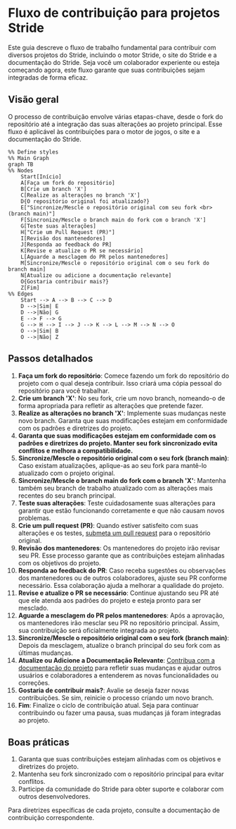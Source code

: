 # Fluxo de contribuição para projetos Stride

Este guia descreve o fluxo de trabalho fundamental para contribuir com diversos projetos do Stride, incluindo o motor Stride, o site do Stride e a documentação do Stride. Seja você um colaborador experiente ou esteja começando agora, este fluxo garante que suas contribuições sejam integradas de forma eficaz.

## Visão geral

O processo de contribuição envolve várias etapas-chave, desde o fork do repositório até a integração das suas alterações ao projeto principal. Esse fluxo é aplicável às contribuições para o motor de jogos, o site e a documentação do Stride.

``` mermaid
%% Define styles
%% Main Graph
graph TB
%% Nodes
    Start[Início]
    A[Faça um fork do repositório]
    B[Crie um branch 'X']
    C[Realize as alterações no branch 'X']
    D{O repositório original foi atualizado?}
    E["Sincronize/Mescle o repositório original com seu fork <br>(branch main)"]
    F[Sincronize/Mescle o branch main do fork com o branch 'X']
    G[Teste suas alterações]
    H["Crie um Pull Request (PR)"]
    I[Revisão dos mantenedores]
    J[Responda ao feedback do PR]
    K[Revise e atualize o PR se necessário]
    L[Aguarde a mesclagem do PR pelos mantenedores]
    M[Sincronize/Mescle o repositório original com o seu fork do branch main]
    N[Atualize ou adicione a documentação relevante]
    O{Gostaria contribuir mais?}
    Z[Fim]
%% Edges
    Start --> A --> B --> C --> D
    D -->|Sim| E
    D -->|Não| G
    E --> F --> G
    G --> H --> I --> J --> K --> L --> M --> N --> O
    O -->|Sim| B
    O -->|Não| Z
```

## Passos detalhados

1. **Faça um fork do repositório**: Comece fazendo um fork do repositório do projeto com o qual deseja contribuir. Isso criará uma cópia pessoal do repositório para você trabalhar.
1. **Crie um branch 'X'**: No seu fork, crie um novo branch, nomeando-o de forma apropriada para refletir as alterações que pretende fazer.
1. **Realize as alterações no branch 'X'**: Implemente suas mudanças neste novo branch. Garanta que suas modificações estejam em conformidade com os padrões e diretrizes do projeto.
1. **Garanta que suas modificações estejam em conformidade com os padrões e diretrizes do projeto. Manter seu fork sincronizado evita conflitos e melhora a compatibilidade.**
1. **Sincronize/Mescle o repositório original com o seu fork (branch main)**: Caso existam atualizações, aplique-as ao seu fork para mantê-lo atualizado com o projeto original.
1. **Sincronize/Mescle o branch main do fork com o branch 'X'**: Mantenha também seu branch de trabalho atualizado com as alterações mais recentes do seu branch principal.
1. **Teste suas alterações**: Teste cuidadosamente suas alterações para garantir que estão funcionando corretamente e que não causam novos problemas.
1. **Crie um pull request (PR)**: Quando estiver satisfeito com suas alterações e os testes, [submeta um pull request](github-pull-request-guidelines.md) para o repositório original.
1. **Revisão dos mantenedores**: Os mantenedores do projeto irão revisar seu PR. Esse processo garante que as contribuições estejam alinhadas com os objetivos do projeto.
1. **Responda ao feedback do PR**: Caso receba sugestões ou observações dos mantenedores ou de outros colaboradores, ajuste seu PR conforme necessário. Essa colaboração ajuda a melhorar a qualidade do projeto.
1. **Revise e atualize o PR se necessário**: Continue ajustando seu PR até que ele atenda aos padrões do projeto e esteja pronto para ser mesclado.
1. **Aguarde a mesclagem do PR pelos mantenedores**: Após a aprovação, os mantenedores irão mesclar seu PR no repositório principal. Assim, sua contribuição será oficialmente integrada ao projeto.
1. **Sincronize/Mescle o repositório original com o seu fork (branch main)**: Depois da mesclagem, atualize o branch principal do seu fork com as últimas mudanças.
1. **Atualize ou Adicione a Documentação Relevante**: [Contribua com a documentação do projeto](xml-comments-and-docs.md) para refletir suas mudanças e ajudar outros usuários e colaboradores a entenderem as novas funcionalidades ou correções.
1. **Gostaria de contribuir mais?**: Avalie se deseja fazer novas contribuições. Se sim, reinicie o processo criando um novo branch.
1. **Fim**: Finalize o ciclo de contribuição atual. Seja para continuar contribuindo ou fazer uma pausa, suas mudanças já foram integradas ao projeto.

## Boas práticas
1. Garanta que suas contribuições estejam alinhadas com os objetivos e diretrizes do projeto.
1. Mantenha seu fork sincronizado com o repositório principal para evitar conflitos.
1. Participe da comunidade do Stride para obter suporte e colaborar com outros desenvolvedores.

Para diretrizes específicas de cada projeto, consulte a documentação de contribuição correspondente.